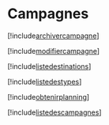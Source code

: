# Campagnes

[!include[archivercampagne](campagnes.archivercampagne.autogen.md)]

[!include[modifiercampagne](campagnes.modifiercampagne.autogen.md)]

[!include[listedestinations](campagnes.listedestinations.autogen.md)]

[!include[listedestypes](campagnes.listedestypes.autogen.md)]

[!include[obtenirplanning](campagnes.obtenirplanning.autogen.md)]

[!include[listedescampagnes](campagnes.listedescampagnes.autogen.md)]
















































